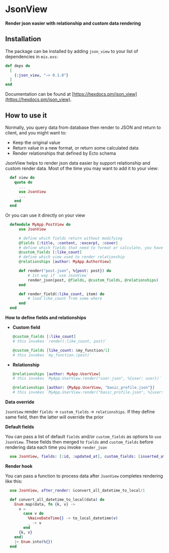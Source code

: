 # JsonView

**Render json easier with relationship and custom data rendering**

## Installation

The package can be installed
by adding `json_view` to your list of dependencies in `mix.exs`:

```elixir
def deps do
  [
    {:json_view, "~> 0.1.0"}
  ]
end
```

Documentation can be found at [https://hexdocs.pm/json_view](https://hexdocs.pm/json_view).


## How to use it

  Normally, you query data from database then render to JSON and return to client, and you might want to:

  - Keep the original value
  - Return value in a new format, or return some calculated data
  - Render relationships that defined by Ecto schema

  JsonView helps to render json data easier by support relationship and custom render data.
  Most of the time you may want to add it to your view:

```elixir
  def view do
    quote do
      ...
      use JsonView
      ...
    end
  end
```

  Or you can use it directly on your view

```elixir
  defmodule MyApp.PostView do
      use JsonView

      # define which fields return without modifying
      @fields [:title, :content, :excerpt, :cover]
      # define which fields that need to format or calculate, you have to define `render_field/2` below
      @custom_fields [:like_count]
      # define which view used to render relationship
      @relationships [author: MyApp.AuthorView]

      def render("post.json", %{post: post}) do
          # 1st way if `use JsonView`
          render_json(post, @fields, @custom_fields, @relationships)
      end

      def render_field(:like_count, item) do
          # load like_count from some where
      end
  end
```

**How to define fields and relationships**
- **Custom field**

  ```elixir
  @custom_fields [:like_count]
  # this invokes `render(:like_count, post)`
  
  @custom_fields [like_count: &my_function/1]
  # this invokes `my_function.(post)`
  ```

- **Relationship**

  ```elixir
  @relationships [author: MyApp.UserView]
  # this invokes `MyApp.UserView.render("user.json", %{user: user})`
  
  @relationships [author: {MyApp.UserView, "basic_profile.json"}]
  # this invokes `MyApp.UserView.render("basic_profile.json", %{user: user})`
  ```

**Data override**

  `JsonView` render `fields` -> `custom_fields` -> `relationships`. If they define same field, then the latter will override the prior


**Default fields**

  You can pass a list of default `fields` and/or `custom_fields` as options to `use JsonView`. These fields then merged to `fields` and `custom_fields` before rendering data each time you invoke `render_json`

```elixir
  use JsonView, fields: [:id, :updated_at], custom_fields: [inserted_at: &to_local_time/2]
```

**Render hook**

  You can pass a function to process data after `JsonView` completes rendering like this:

```elixir
  use JsonView, after_render: &convert_all_datetime_to_local/1

  def convert_all_datetime_to_local(data) do
    Enum.map(data, fn {k, v} ->
      v =
        case v do
          %NaiveDateTime{} -> to_local_datetime(v)
          _ -> v
        end
      {k, v}
    end)
    |> Enum.into(%{})
  end
```
